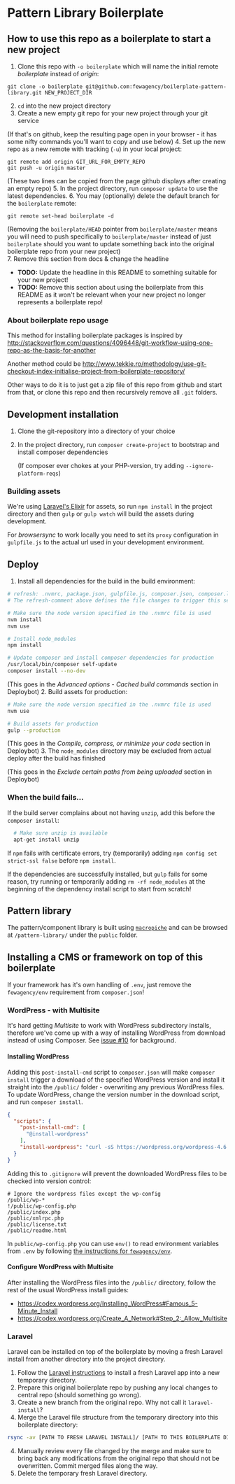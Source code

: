 # Pattern Library Boilerplate

## How to use this repo as a boilerplate to start a new project
1. Clone this repo with `-o boilerplate` which will name the initial remote *boilerplate* instead of *origin*:
  
  ``` shell
  git clone -o boilerplate git@github.com:fewagency/boilerplate-pattern-library.git NEW_PROJECT_DIR
  ```
  
2. `cd` into the new project directory
3. Create a new empty git repo for your new project through your git service 
  
  (If that's on github, keep the resulting page open in your browser -
  it has some nifty commands you'll want to copy and use below)
4. Set up the new repo as a new remote with tracking (`-u`) in your local project:
  
  ``` shell
  git remote add origin GIT_URL_FOR_EMPTY_REPO
  git push -u origin master
  ```
  
  (These two lines can be copied from the page github displays after creating an empty repo)
5. In the project directory, run `composer update` to use the latest dependencies.
6. You may (optionally) delete the default branch for the `boilerplate` remote:
  
  ``` shell
  git remote set-head boilerplate -d
  ```
  
  (Removing the `boilerplate/HEAD` pointer from `boilerplate/master` means you will need to push specifically to
  `boilerplate/master` instead of just `boilerplate` should you want to update something back into the original 
  boilerplate repo from your new project)  
7. Remove this section from docs & change the headline
  - **TODO:** Update the headline in this README to something suitable for your new project!
  - **TODO:** Remove this section about using the boilerplate from this README
    as it won't be relevant when your new project no longer represents a boilerplate repo!  

### About boilerplate repo usage
This method for installing boilerplate packages is inspired by
http://stackoverflow.com/questions/4096448/git-workflow-using-one-repo-as-the-basis-for-another

Another method could be
http://www.tekkie.ro/methodology/use-git-checkout-index-initialise-project-from-boilerplate-repository/

Other ways to do it is to just get a zip file of this repo from github and start from that,
or clone this repo and then recursively remove all `.git` folders.

## Development installation
1. Clone the git-repository into a directory of your choice
2. In the project directory, run `composer create-project` to bootstrap and install composer dependencies
  
    (If composer ever chokes at your PHP-version, try adding `--ignore-platform-reqs`)

### Building assets
We're using [Laravel's Elixir](http://laravel.com/docs/elixir) for assets, so run `npm install` in the project directory
and then `gulp` or `gulp watch` will build the assets during development.

For *browsersync* to work locally you need to set its `proxy` configuration in `gulpfile.js` to the
actual url used in your development environment.

## Deploy
1. Install all dependencies for the build in the build environment:
  
  ``` bash
  # refresh: .nvmrc, package.json, gulpfile.js, composer.json, composer.lock
  # The refresh-comment above defines the file changes to trigger this section for Deploybot 
  
  # Make sure the node version specified in the .nvmrc file is used
  nvm install
  nvm use
  
  # Install node_modules
  npm install
  
  # Update composer and install composer dependencies for production
  /usr/local/bin/composer self-update
  composer install --no-dev
  ```
  
  (This goes in the *Advanced options* - *Cached build commands* section in Deploybot)
2. Build assets for production:

  ``` bash
  # Make sure the node version specified in the .nvmrc file is used
  nvm use
  
  # Build assets for production
  gulp --production
  ```

  (This goes in the *Compile, compress, or minimize your code* section in Deploybot)
3. The `node_modules` directory may be excluded from actual deploy after the build has finished

  (This goes in the *Exclude certain paths from being uploaded* section in Deploybot)

### When the build fails...

If the build server complains about not having `unzip`, add this before the `composer install`:
  
  ``` bash
    # Make sure unzip is available
    apt-get install unzip
  ```

If `npm` fails with certificate errors, try (temporarily) adding `npm config set strict-ssl false` before `npm install`.  

If the dependencies are successfully installed, but `gulp` fails for some reason,
try running or temporarily adding `rm -rf node_modules` at the beginning of the dependency install script
to start from scratch!

## Pattern library
The pattern/component library is built using [`macropiche`](https://github.com/fewagency/macropiche)
and can be browsed at `/pattern-library/` under the `public` folder.

## Installing a CMS or framework on top of this boilerplate

If your framework has it's own handling of `.env`, just remove the `fewagency/env` requirement from `composer.json`!

### WordPress - with Multisite
It's hard getting *Multisite* to work with WordPress subdirectory installs,
therefore we've come up with a way of installing WordPress from download instead of using Composer.
See [issue #10](https://github.com/fewagency/boilerplate-pattern-library/issues/10) for background.

#### Installing WordPress
Adding this `post-install-cmd` script to `composer.json` will make `composer install` trigger a download of the
specified WordPress version and install it straight into the `/public/` folder - overwriting any previous WordPress files.
To update WordPress, change the version number in the download script, and run `composer install`. 

``` json
{
  "scripts": {
    "post-install-cmd": [
      "@install-wordpress"
    ],
    "install-wordpress": "curl -sS https://wordpress.org/wordpress-4.6.1.tar.gz | tar --strip-components=1 -xz -C public"
  }
}
```

Adding this to `.gitignore` will prevent the downloaded WordPress files to be checked into version control:

``` gitignore
# Ignore the wordpress files except the wp-config
/public/wp-*
!/public/wp-config.php
/public/index.php
/public/xmlrpc.php
/public/license.txt
/public/readme.html
```

In `public/wp-config.php` you can use `env()` to read environment variables from `.env`
by following [the instructions for `fewagency/env`](https://github.com/fewagency/env). 

#### Configure WordPress with Multisite
After installing the WordPress files into the `/public/` directory, follow the rest of the usual WordPress install guides:

- https://codex.wordpress.org/Installing_WordPress#Famous_5-Minute_Install
- https://codex.wordpress.org/Create_A_Network#Step_2:_Allow_Multisite

### Laravel
Laravel can be installed on top of the boilerplate by moving a fresh Laravel install from another directory into the
project directory.

1. Follow the [Laravel instructions](https://laravel.com/docs/installation)
to install a fresh Laravel app into a new temporary directory.
2. Prepare this original boilerplate repo by pushing any local changes to central repo (should something go wrong).
3. Create a new branch from the original repo. Why not call it `laravel-install`?
3. Merge the Laravel file structure from the temporary directory into this boilerplate directory:
  
  ``` bash
  rsync -av [PATH TO FRESH LARAVEL INSTALL]/ [PATH TO THIS BOILERPLATE DIRECTORY]/
  ```
4. Manually review every file changed by the merge and make sure to bring back any modifications from the original repo
that should not be overwritten. Commit merged files along the way.
5. Delete the temporary fresh Laravel directory.
